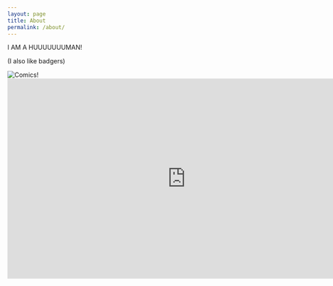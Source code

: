 ```yaml
---
layout: page
title: About
permalink: /about/
---
```


I AM A HUUUUUUUMAN!

(I also like badgers) 

<img src="http://workcompass.com/wp-content/uploads/2015/03/wh_wc_29-870x350.jpg" alt="Comics!">

<iframe width="800" height="450" src="https://ncase.me/simulating/model?local=forest/0_growth&play=0&edit=1" frameborder="0"></iframe>
